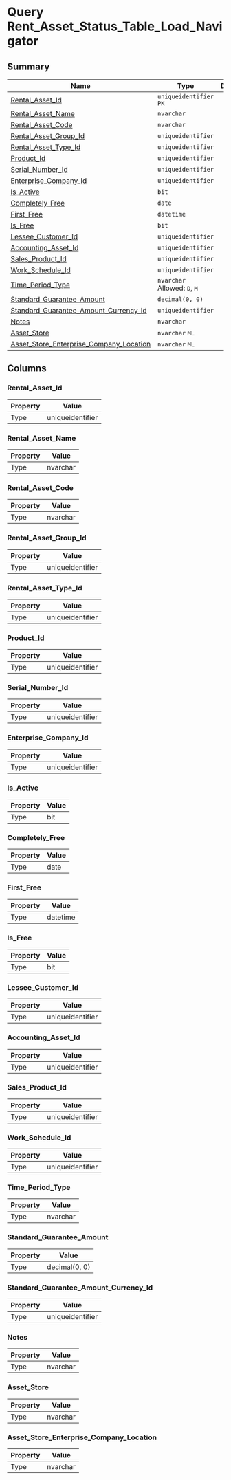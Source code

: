 # Query Rent_Asset_Status_Table_Load_Navigator


## Summary

| Name | Type | Description |
| - | - | --- |
|[Rental_Asset_Id](#rental_asset_id)|`uniqueidentifier` `PK`||
|[Rental_Asset_Name](#rental_asset_name)|`nvarchar` ||
|[Rental_Asset_Code](#rental_asset_code)|`nvarchar` ||
|[Rental_Asset_Group_Id](#rental_asset_group_id)|`uniqueidentifier` ||
|[Rental_Asset_Type_Id](#rental_asset_type_id)|`uniqueidentifier` ||
|[Product_Id](#product_id)|`uniqueidentifier` ||
|[Serial_Number_Id](#serial_number_id)|`uniqueidentifier` ||
|[Enterprise_Company_Id](#enterprise_company_id)|`uniqueidentifier` ||
|[Is_Active](#is_active)|`bit` ||
|[Completely_Free](#completely_free)|`date` ||
|[First_Free](#first_free)|`datetime` ||
|[Is_Free](#is_free)|`bit` ||
|[Lessee_Customer_Id](#lessee_customer_id)|`uniqueidentifier` ||
|[Accounting_Asset_Id](#accounting_asset_id)|`uniqueidentifier` ||
|[Sales_Product_Id](#sales_product_id)|`uniqueidentifier` ||
|[Work_Schedule_Id](#work_schedule_id)|`uniqueidentifier` ||
|[Time_Period_Type](#time_period_type)|`nvarchar` Allowed: `D`, `M`||
|[Standard_Guarantee_Amount](#standard_guarantee_amount)|`decimal(0, 0)` ||
|[Standard_Guarantee_Amount_Currency_Id](#standard_guarantee_amount_currency_id)|`uniqueidentifier` ||
|[Notes](#notes)|`nvarchar` ||
|[Asset_Store](#asset_store)|`nvarchar` `ML`||
|[Asset_Store_Enterprise_Company_Location](#asset_store_enterprise_company_location)|`nvarchar` `ML`||

## Columns

### Rental_Asset_Id

| Property | Value |
| - | - |
|Type|uniqueidentifier|

### Rental_Asset_Name

| Property | Value |
| - | - |
|Type|nvarchar|

### Rental_Asset_Code

| Property | Value |
| - | - |
|Type|nvarchar|

### Rental_Asset_Group_Id

| Property | Value |
| - | - |
|Type|uniqueidentifier|

### Rental_Asset_Type_Id

| Property | Value |
| - | - |
|Type|uniqueidentifier|

### Product_Id

| Property | Value |
| - | - |
|Type|uniqueidentifier|

### Serial_Number_Id

| Property | Value |
| - | - |
|Type|uniqueidentifier|

### Enterprise_Company_Id

| Property | Value |
| - | - |
|Type|uniqueidentifier|

### Is_Active

| Property | Value |
| - | - |
|Type|bit|

### Completely_Free

| Property | Value |
| - | - |
|Type|date|

### First_Free

| Property | Value |
| - | - |
|Type|datetime|

### Is_Free

| Property | Value |
| - | - |
|Type|bit|

### Lessee_Customer_Id

| Property | Value |
| - | - |
|Type|uniqueidentifier|

### Accounting_Asset_Id

| Property | Value |
| - | - |
|Type|uniqueidentifier|

### Sales_Product_Id

| Property | Value |
| - | - |
|Type|uniqueidentifier|

### Work_Schedule_Id

| Property | Value |
| - | - |
|Type|uniqueidentifier|

### Time_Period_Type

| Property | Value |
| - | - |
|Type|nvarchar|

### Standard_Guarantee_Amount

| Property | Value |
| - | - |
|Type|decimal(0, 0)|

### Standard_Guarantee_Amount_Currency_Id

| Property | Value |
| - | - |
|Type|uniqueidentifier|

### Notes

| Property | Value |
| - | - |
|Type|nvarchar|

### Asset_Store

| Property | Value |
| - | - |
|Type|nvarchar|

### Asset_Store_Enterprise_Company_Location

| Property | Value |
| - | - |
|Type|nvarchar|


